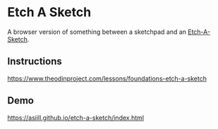 # Etch A Sketch
A browser version of something between a sketchpad and an [Etch-A-Sketch](https://en.wikipedia.org/wiki/Etch_A_Sketch).

## Instructions
https://www.theodinproject.com/lessons/foundations-etch-a-sketch

## Demo
https://asiill.github.io/etch-a-sketch/index.html
